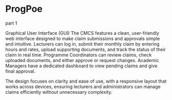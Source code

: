 # ProgPoe
part 1

Graphical User Interface (GUI)
The CMCS features a clean, user-friendly web interface designed to make claim submissions and approvals simple and intuitive.
Lecturers can log in, submit their monthly claim by entering hours and rates, upload supporting documents, and track the status of their claim in real time.
Programme Coordinators can review claims, check uploaded documents, and either approve or request changes.
Academic Managers have a dedicated dashboard to view pending claims and give final approval.

The design focuses on clarity and ease of use, with a responsive layout that works across devices, ensuring lecturers and administrators can manage claims efficiently without unnecessary complexity.

